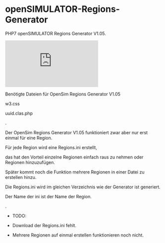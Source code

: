 # openSIMULATOR-Regions-Generator
PHP7 openSIMULATOR Regions Generator V1.05.

![Title](http://www.gridtalk.de/attachment.php?aid=2669)

Benötigte Dateien für OpenSim Regions Generator V1.05

w3.css

uuid.clas.php

.

Der OpenSim Regions Generator V1.05 funktioniert zwar aber nur erst einmal für eine Region.

Für jede Region wird eine Regions.ini erstellt,

das hat den Vorteil einzelne Regionen einfach raus zu nehmen oder Regionen hinzuzufügen.

Später kommt noch die Funktion mehrere Regionen in einer Datei zu erstellen hinzu.

Die Regions.ini wird im gleichen Verzeichnis wie der Generator ist generiert.

Der Name der ini ist der Name der Region.

.

* TODO:

* Download der Regions.ini fehlt.

* Mehrere Regionen auf einmal erstellen funktionieren noch nicht.
